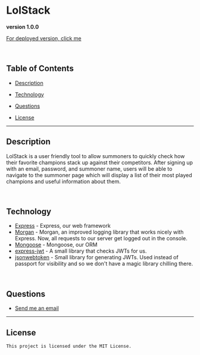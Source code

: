 # LolStack

**version 1.0.0**

[For deployed version, click me](https://lolstack.herokuapp.com/)

<br>

  ## Table of Contents

  
* [Description](#description)
  
* [Technology](#technology)
  
* [Questions](#questions)

* [License](#license)
  
<hr>

  ## Description 

  LolStack is a user friendly tool to allow summoners to quickly check how their favorite champions stack up against their competitors. After signing up with an email, password, and summoner name, users will be able to navigate to the summoner page which will display a list of their most played champions and useful information about them.

<br>

  ## Technology

* [Express](https://expressjs.com/) - Express, our web framework
* [Morgan](https://www.npmjs.com/package/morgan) - Morgan, an improved logging library that works nicely with Express. Now, all requests to our server get logged out in the console. 
* [Mongoose](https://mongoosejs.com/) - Mongoose, our ORM
* [express-jwt](https://www.npmjs.com/package/express-jwt) - A small library that checks JWTs for us.
* [jsonwebtoken](https://www.npmjs.com/package/jsonwebtoken) - Small library for generating JWTs. Used instead of passport for visibility and so we don't have a magic library chilling there.

<br>

  ## Questions 
  
* [Send me an email](mailto:andrew.hoff14@yahoo.com)

<hr>

  ## License 

    This project is licensed under the MIT License.

